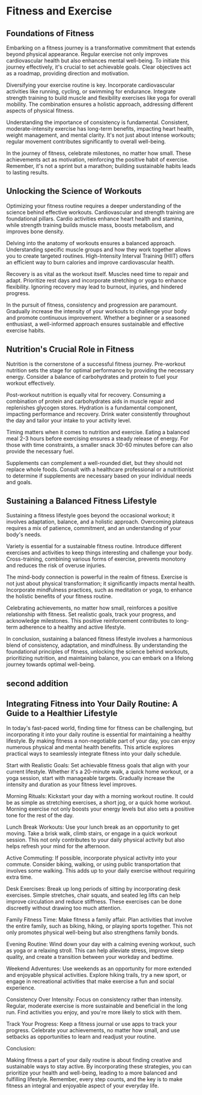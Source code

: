 #                                                                             Fitness and Exercise
##  Foundations of Fitness
Embarking on a fitness journey is a transformative commitment that extends beyond physical appearance. Regular exercise not only improves cardiovascular health but also enhances mental well-being. To initiate this journey effectively, it's crucial to set achievable goals. Clear objectives act as a roadmap, providing direction and motivation.

Diversifying your exercise routine is key. Incorporate cardiovascular activities like running, cycling, or swimming for endurance. Integrate strength training to build muscle and flexibility exercises like yoga for overall mobility. The combination ensures a holistic approach, addressing different aspects of physical fitness.

Understanding the importance of consistency is fundamental. Consistent, moderate-intensity exercise has long-term benefits, impacting heart health, weight management, and mental clarity. It's not just about intense workouts; regular movement contributes significantly to overall well-being.

In the journey of fitness, celebrate milestones, no matter how small. These achievements act as motivation, reinforcing the positive habit of exercise. Remember, it's not a sprint but a marathon; building sustainable habits leads to lasting results.
## Unlocking the Science of Workouts
Optimizing your fitness routine requires a deeper understanding of the science behind effective workouts. Cardiovascular and strength training are foundational pillars. Cardio activities enhance heart health and stamina, while strength training builds muscle mass, boosts metabolism, and improves bone density.

Delving into the anatomy of workouts ensures a balanced approach. Understanding specific muscle groups and how they work together allows you to create targeted routines. High-Intensity Interval Training (HIIT) offers an efficient way to burn calories and improve cardiovascular health.

Recovery is as vital as the workout itself. Muscles need time to repair and adapt. Prioritize rest days and incorporate stretching or yoga to enhance flexibility. Ignoring recovery may lead to burnout, injuries, and hindered progress.

In the pursuit of fitness, consistency and progression are paramount. Gradually increase the intensity of your workouts to challenge your body and promote continuous improvement. Whether a beginner or a seasoned enthusiast, a well-informed approach ensures sustainable and effective exercise habits.

## Nutrition's Crucial Role in Fitness
Nutrition is the cornerstone of a successful fitness journey. Pre-workout nutrition sets the stage for optimal performance by providing the necessary energy. Consider a balance of carbohydrates and protein to fuel your workout effectively.

Post-workout nutrition is equally vital for recovery. Consuming a combination of protein and carbohydrates aids in muscle repair and replenishes glycogen stores. Hydration is a fundamental component, impacting performance and recovery. Drink water consistently throughout the day and tailor your intake to your activity level.

Timing matters when it comes to nutrition and exercise. Eating a balanced meal 2-3 hours before exercising ensures a steady release of energy. For those with time constraints, a smaller snack 30-60 minutes before can also provide the necessary fuel.

Supplements can complement a well-rounded diet, but they should not replace whole foods. Consult with a healthcare professional or a nutritionist to determine if supplements are necessary based on your individual needs and goals.

## Sustaining a Balanced Fitness Lifestyle
Sustaining a fitness lifestyle goes beyond the occasional workout; it involves adaptation, balance, and a holistic approach. Overcoming plateaus requires a mix of patience, commitment, and an understanding of your body's needs.

Variety is essential for a sustainable fitness routine. Introduce different exercises and activities to keep things interesting and challenge your body. Cross-training, combining various forms of exercise, prevents monotony and reduces the risk of overuse injuries.

The mind-body connection is powerful in the realm of fitness. Exercise is not just about physical transformation; it significantly impacts mental health. Incorporate mindfulness practices, such as meditation or yoga, to enhance the holistic benefits of your fitness routine.

Celebrating achievements, no matter how small, reinforces a positive relationship with fitness. Set realistic goals, track your progress, and acknowledge milestones. This positive reinforcement contributes to long-term adherence to a healthy and active lifestyle.

In conclusion, sustaining a balanced fitness lifestyle involves a harmonious blend of consistency, adaptation, and mindfulness. By understanding the foundational principles of fitness, unlocking the science behind workouts, prioritizing nutrition, and maintaining balance, you can embark on a lifelong journey towards optimal well-being.


## second addition

## Integrating Fitness into Your Daily Routine: A Guide to a Healthier Lifestyle

In today's fast-paced world, finding time for fitness can be challenging, but incorporating it into your daily routine is essential for maintaining a healthy lifestyle. By making fitness a non-negotiable part of your day, you can enjoy numerous physical and mental health benefits. This article explores practical ways to seamlessly integrate fitness into your daily schedule.

Start with Realistic Goals:
Set achievable fitness goals that align with your current lifestyle. Whether it's a 20-minute walk, a quick home workout, or a yoga session, start with manageable targets. Gradually increase the intensity and duration as your fitness level improves.

Morning Rituals:
Kickstart your day with a morning workout routine. It could be as simple as stretching exercises, a short jog, or a quick home workout. Morning exercise not only boosts your energy levels but also sets a positive tone for the rest of the day.

Lunch Break Workouts:
Use your lunch break as an opportunity to get moving. Take a brisk walk, climb stairs, or engage in a quick workout session. This not only contributes to your daily physical activity but also helps refresh your mind for the afternoon.

Active Commuting:
If possible, incorporate physical activity into your commute. Consider biking, walking, or using public transportation that involves some walking. This adds up to your daily exercise without requiring extra time.

Desk Exercises:
Break up long periods of sitting by incorporating desk exercises. Simple stretches, chair squats, and seated leg lifts can help improve circulation and reduce stiffness. These exercises can be done discreetly without drawing too much attention.

Family Fitness Time:
Make fitness a family affair. Plan activities that involve the entire family, such as biking, hiking, or playing sports together. This not only promotes physical well-being but also strengthens family bonds.

Evening Routine:
Wind down your day with a calming evening workout, such as yoga or a relaxing stroll. This can help alleviate stress, improve sleep quality, and create a transition between your workday and bedtime.

Weekend Adventures:
Use weekends as an opportunity for more extended and enjoyable physical activities. Explore hiking trails, try a new sport, or engage in recreational activities that make exercise a fun and social experience.

Consistency Over Intensity:
Focus on consistency rather than intensity. Regular, moderate exercise is more sustainable and beneficial in the long run. Find activities you enjoy, and you're more likely to stick with them.

Track Your Progress:
Keep a fitness journal or use apps to track your progress. Celebrate your achievements, no matter how small, and use setbacks as opportunities to learn and readjust your routine.

Conclusion:

Making fitness a part of your daily routine is about finding creative and sustainable ways to stay active. By incorporating these strategies, you can prioritize your health and well-being, leading to a more balanced and fulfilling lifestyle. Remember, every step counts, and the key is to make fitness an integral and enjoyable aspect of your everyday life.





